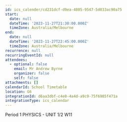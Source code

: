 ```yaml
---
id: ics_calender/cd231dcf-d9ea-4805-9547-5d033ac90a75
start:
  date: null
  dateTime: '2023-11-27T21:30:00.000Z'
  timeZone: Australia/Melbourne
end:
  date: null
  dateTime: '2023-11-27T22:45:00.000Z'
  timeZone: Australia/Melbourne
recurrence: null
recurringEventId: null
attendees:
  - optional: false
    email: Mr Andrew Byrne
    organizer: false
    self: false
attachments: []
calendarId: School Timetable
location: G6
integrationId: d6aa3dbf-c4e0-4a4d-a9c9-75f6905f471a
integrationType: ics_calendar
---
```

Period 1
PHYSICS - UNIT 1/2 W11
